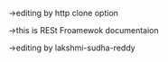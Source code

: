 
->editing by http clone option

->this is RESt Froamewok documentaion

 ->editing by lakshmi-sudha-reddy

